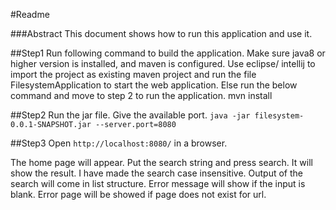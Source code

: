 #Readme

###Abstract
This document shows how to run this application and use it.

##Step1
Run following command to build the application. Make sure java8 or higher version is installed, and maven is configured. Use eclipse/ intellij to import the project as existing maven project and run the file FilesystemApplication to start the web application. Else run the below command and move to step 2 to run the application.
mvn install 

##Step2
Run the jar file. Give the available port.
`java -jar filesystem-0.0.1-SNAPSHOT.jar --server.port=8080`

##Step3
Open `http://localhost:8080/` in a browser. 
 
The home page will appear. Put the search string and press search. It will show the result. I have made the search case insensitive. 
Output of the search will come in list structure. 
Error message will show if the input is blank.
Error page will be showed if page does not exist for url.
